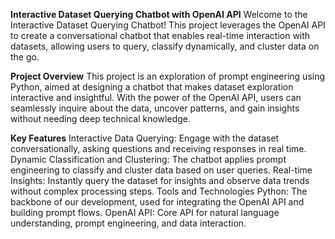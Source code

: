 **Interactive Dataset Querying Chatbot with OpenAI API**
Welcome to the Interactive Dataset Querying Chatbot! This project leverages the OpenAI API to create a conversational chatbot that enables real-time interaction with datasets, allowing users to query, classify dynamically, and cluster data on the go.

**Project Overview**
This project is an exploration of prompt engineering using Python, aimed at designing a chatbot that makes dataset exploration interactive and insightful. With the power of the OpenAI API, users can seamlessly inquire about the data, uncover patterns, and gain insights without needing deep technical knowledge.

**Key Features**
Interactive Data Querying: Engage with the dataset conversationally, asking questions and receiving responses in real time.
Dynamic Classification and Clustering: The chatbot applies prompt engineering to classify and cluster data based on user queries.
Real-time Insights: Instantly query the dataset for insights and observe data trends without complex processing steps.
Tools and Technologies
Python: The backbone of our development, used for integrating the OpenAI API and building prompt flows.
OpenAI API: Core API for natural language understanding, prompt engineering, and data interaction.
